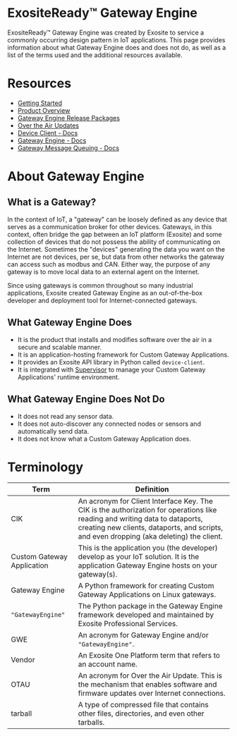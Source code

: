 # ExositeReady™ Gateway Engine

ExositeReady™ Gateway Engine was created by Exosite to service a commonly occurring
design pattern in IoT applications. This page provides information about
what Gateway Engine does and does not do, as well as a list of the terms 
used and the additional resources available. 

# Resources

* [Getting Started](getting_started)
* [Product Overview](product_overview) 
* [Gateway Engine Release Packages](/gwe/release_packages/)
* [Over the Air Updates](/gwe/otau/)
* [Device Client - Docs](/gwe/device-client/)
* [Gateway Engine - Docs](/gwe/gateway-engine/)
* [Gateway Message Queuing - Docs](/gwe/gmq/)

# About Gateway Engine 

## What is a Gateway?

In the context of IoT, a "gateway" can be loosely defined as any device
that serves as a communication broker for other devices. Gateways, in
this context, often bridge the gap between an IoT platform (Exosite) and
some collection of devices that do not possess the ability of
communicating on the Internet. Sometimes the "devices"
generating the data you want on the Internet are not devices, per se, but
data from other networks the gateway can access such as modbus and CAN.
Either way, the purpose of any gateway is to move local data to an
external agent on the Internet.

Since using gateways is common throughout so many industrial
applications, Exosite created Gateway Engine as an out-of-the-box developer 
and deployment tool for Internet-connected gateways.

## What Gateway Engine Does

* It is the product that installs and modifies software over the air
    in a secure and scalable manner.
* It is an application-hosting framework for Custom
    Gateway Applications.
* It provides an Exosite API library in Python called `device-client`.
* It is integrated with [Supervisor](http://supervisord.org) to manage
    your Custom Gateway Applications' runtime environment.

## What Gateway Engine Does Not Do

* It does not read any sensor data.
* It does not auto-discover any connected nodes or sensors and
    automatically send data.
* It does not know what a Custom Gateway Application does.

# Terminology

| Term          | Definition    |
| ------------- | ------------- |
| CIK           | An acronym for Client Interface Key. The CIK is the authorization for operations like reading and writing data to dataports, creating new clients, dataports, and scripts, and even dropping (aka deleting) the client.  |
| Custom Gateway Application  | This is the application you (the developer) develop as your IoT solution. It is the application Gateway Engine hosts on your gateway(s).  |
| Gateway Engine | A Python framework for creating Custom Gateway Applications on Linux gateways. |
| `"GatewayEngine"` | The Python package in the Gateway Engine framework developed and maintained by Exosite Professional Services.|
| GWE | An acronym for Gateway Engine and/or `"GatewayEngine"`. |
| Vendor | An Exosite One Platform term that refers to an account name. |
| OTAU | An acronym for Over the Air Update. This is the mechanism that enables software and firmware updates over Internet connections. |
| tarball | A type of compressed file that contains other files, directories, and even other tarballs. |
